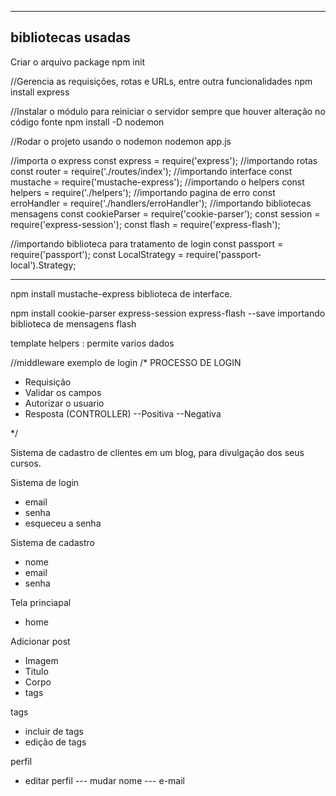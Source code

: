 --------------------------------------
bibliotecas usadas
--------------------------------------
Criar o arquivo package
npm init

//Gerencia as requisições, rotas e URLs, entre outra funcionalidades
npm install express

//Instalar o módulo para reiniciar o servidor sempre que houver alteração no código fonte
npm install -D nodemon

//Rodar o projeto usando o nodemon 
nodemon app.js

//importa o express
const express = require('express');
//importando rotas
const router = require('./routes/index');
//importando interface 
const mustache = require('mustache-express');
//importando o helpers
const helpers = require('./helpers');
//importando pagina de erro
const erroHandler = require('./handlers/erroHandler');
//importando bibliotecas mensagens
const cookieParser = require('cookie-parser');
const session = require('express-session');
const flash = require('express-flash');

//importando biblioteca para tratamento de login
const passport = require('passport');
const LocalStrategy = require('passport-local').Strategy;

--------------------------------------

npm install mustache-express
biblioteca de interface.


npm install cookie-parser express-session express-flash --save
importando biblioteca de mensagens flash

template helpers : permite varios dados



//middleware exemplo de login
/* 
PROCESSO DE LOGIN
- Requisição
- Validar os campos
- Autorizar o usuario
 - Resposta (CONTROLLER)
 --Positiva
 --Negativa

*/

Sistema de cadastro de clientes em um blog,
para divulgação dos seus cursos.

Sistema de login
- email 
- senha
- esqueceu a senha

Sistema de cadastro
- nome
- email
- senha

Tela princiapal
- home

Adicionar post
- Imagem
- Titulo 
- Corpo
- tags


tags
- incluir de tags
- edição de tags

perfil
- editar perfil
 --- mudar nome
 --- e-mail


